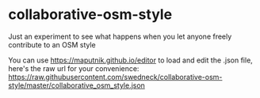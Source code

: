 # collaborative-osm-style
Just an experiment to see what happens when you let anyone freely contribute to an OSM style

You can use https://maputnik.github.io/editor to load and edit the .json file, here's the raw url for your convenience: https://raw.githubusercontent.com/swedneck/collaborative-osm-style/master/collaborative_osm_style.json
